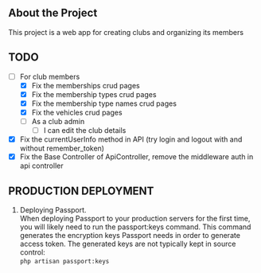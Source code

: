 ## About the Project

This project is a web app for creating clubs and organizing its members

## TODO
- [ ] For club members
    - [x] Fix the memberships crud pages
    - [x] Fix the membership types crud pages
    - [x] Fix the membership type names crud pages
    - [x] Fix the vehicles crud pages
    - [ ] As a club admin
        - [ ] I can edit the club details
- [x] Fix the currentUserInfo method in API (try login and logout with and without remember_token)
- [x] Fix the Base Controller of ApiController, remove the middleware auth in api controller

## PRODUCTION DEPLOYMENT
1. Deploying Passport.   
   When deploying Passport to your production servers for the first time, you will likely need to run the passport:keys 
   command. This command generates the encryption keys Passport needs in order to generate access token. The generated 
   keys are not typically kept in source control:   
   ``php artisan passport:keys``

